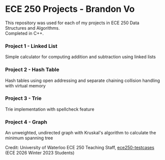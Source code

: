 # ECE 250 Projects - Brandon Vo

This repository was used for each of my projects in ECE 250 Data Structures and Algorithms.  
Completed in C++.

### Project 1 - Linked List  
Simple calculator for computing addition and subtraction using linked lists 

### Project 2 - Hash Table  
Hash tables using open addressing and separate chaining collision handling with virtual memory

### Project 3 - Trie  
Trie implementation with spellcheck feature  

### Project 4 - Graph  
An unweighted, undirected graph with Kruskal's algorithm to calculate the minimum spanning tree  

<!--
### Results

| Project | Autograder | Design Document |
|---------|------------|-----------------|
| P1 | 100% | 100% |
| P2 | 100% | 90% |
| P3 | 100% | 97% |
| P4 | 100% | 100% |
-->

Credit: University of Waterloo ECE 250 Teaching Staff, [ece250-testcases](https://github.com/JZJisawesome/ece250-testcases) (ECE 2026 Winter 2023 Students)
